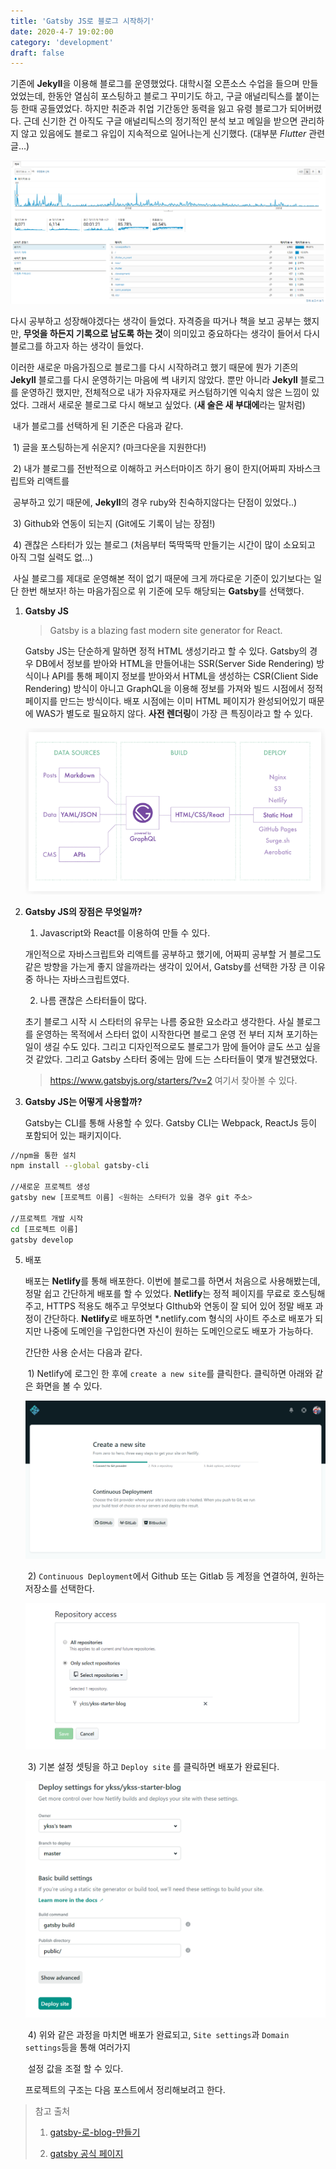 ```yaml
---
title: 'Gatsby JS로 블로그 시작하기'
date: 2020-4-7 19:02:00
category: 'development'
draft: false
---
```


기존에 **Jekyll**을 이용해 블로그를 운영했었다. 대학시절 오픈소스 수업을 들으며 만들었었는데, 한동안 열심히 	포스팅하고 블로그 꾸미기도 하고, 구글 애널리틱스를 붙이는 등 한때 공들였었다. 하지만 취준과 취업 기간동안 동력을 잃고 유령 블로그가 되어버렸다. 근데 신기한 건 아직도 구글 애널리틱스의 정기적인 분석 보고 메일을 	받으면 관리하지 않고 있음에도 블로그 유입이 지속적으로 일어나는게 신기했다. (대부분 *Flutter* 관련 글...) 



![google analytics](./images/image-20200407092955663.png)





다시 공부하고 성장해야겠다는 생각이 들었다. 자격증을 따거나 책을 보고 공부는 했지만, **무엇을 하든지 기록으로 남도록 하는 것**이 의미있고 중요하다는 생각이 들어서 다시 블로그를 하고자 하는 생각이 들었다.

이러한 새로운 마음가짐으로 블로그를 다시 시작하려고 했기 때문에 뭔가 기존의 **Jekyll** 블로그를 다시 운영하기는 마음에 썩 내키지 않았다. 뿐만 아니라 **Jekyll** 블로그를 운영하긴 했지만, 전체적으로 내가 자유자재로 커스텀하기엔 익숙치 않은 느낌이 있었다. 그래서 새로운 블로그로 다시 해보고 싶었다. (**새 술은 새 부대에**라는 말처럼)



​	내가 블로그를 선택하게 된 기준은 다음과 같다.

​	1) 글을 포스팅하는게 쉬운지? (마크다운을 지원한다!)

​	2) 내가 블로그를 전반적으로 이해하고 커스터마이즈 하기 용이 한지(어짜피 자바스크립트와 리액트를 

​        공부하고 있기 때문에, **Jekyll**의 경우 ruby와 친숙하지않다는 단점이 있었다..)

​	3) Github와 연동이 되는지 (Git에도 기록이 남는 장점!)

​	4) 괜찮은 스타터가 있는 블로그 (처음부터 뚝딱뚝딱 만들기는 시간이 많이 소요되고 아직 그럴 실력도 없...)

​	사실 블로그를 제대로 운영해본 적이 없기 때문에 크게 까다로운 기준이 있기보다는 일단 한번 해보자! 하는 마음가짐으로 위 기준에 모두 해당되는 **Gatsby**를 선택했다. 



1. **Gatsby JS** 

   > Gatsby is a blazing fast modern site generator for React.

   Gatsby JS는 단순하게 말하면 정적 HTML 생성기라고 할 수 있다. Gatsby의 경우 DB에서 정보를 받아와 HTML을 만들어내는 SSR(Server Side Rendering) 방식이나 API를 통해 페이지 정보를 받아와서 HTML을 생성하는 CSR(Client Side Rendering) 방식이 아니고 GraphQL을 이용해 정보를 가져와 빌드 시점에서 정적페이지를 만드는 방식이다. 배포 시점에는 이미 HTML 페이지가 완성되어있기 때문에 WAS가 별도로 필요하지 않다. **사전 렌더링**이 가장 큰 특징이라고 할 수 있다.

   ![image-20200407144255254](./images/image-20200407144255254.png)

   



   

2. **Gatsby JS의 장점은 무엇일까?**

   1) Javascript와 React를 이용하여 만들 수 있다.

    개인적으로 자바스크립트와 리액트를 공부하고 했기에, 어짜피 공부할 거 블로그도 같은 방향을 가는게 좋지 않을까라는 생각이 있어서, Gatsby를 선택한 가장 큰 이유 중 하나는 자바스크립트였다.

   2) 나름 괜찮은 스타터들이 많다.

   초기 블로그 시작 시 스타터의 유무는 나름 중요한 요소라고 생각한다. 사실 블로그를 운영하는 목적에서 스타터 없이 시작한다면 블로그 운영 전 부터 지쳐 포기하는 일이 생길 수도 있다. 그리고 디자인적으로도 블로그가 맘에 들어야 글도 쓰고 싶을 것 같았다. 그리고 Gatsby 스타터 중에는 맘에 드는 스타터들이 몇개 발견됐었다.

   > https://www.gatsbyjs.org/starters/?v=2 여기서 찾아볼 수 있다.

   



3. **Gatsby JS는 어떻게 사용할까?**

   Gatsby는 CLI를 통해 사용할 수 있다. Gatsby CLI는 Webpack, ReactJs 등이 포함되어 있는 패키지이다. 

```bash
//npm을 통한 설치
npm install --global gatsby-cli

//새로운 프로젝트 생성
gatsby new [프로젝트 이름] <원하는 스타터가 있을 경우 git 주소>

//프로젝트 개발 시작
cd [프로젝트 이름]
gatsby develop
```






5. 배포

   배포는 **Netlify**를 통해 배포한다. 이번에 블로그를 하면서 처음으로 사용해봤는데, 정말 쉽고 간단하게 배포를 할 수 있었다.  **Netlify**는 정적 페이지를 무료로 호스팅해주고, HTTPS 적용도 해주고 무엇보다 GIthub와 연동이 잘 되어 있어 정말 배포 과정이 간단하다. **Netlify**로 배포하면 *.netlify.com 형식의 사이트 주소로 배포가 되지만 나중에 도메인을 구입한다면 자신이 원하는 도메인으로도 배포가 가능하다.

   



   간단한 사용 순서는 다음과 같다.

   ​	1) Netlify에 로그인 한 후에 `create a new site`를 클릭한다. 클릭하면 아래와 같은 화면을 볼 수 있다. 

   ![image-20200406130622988](./images/image-20200406130622988.png)

   ​	2) `Continuous Deployment`에서 Github 또는 Gitlab 등 계정을 연결하여, 원하는 저장소를 선택한다. 

   ![image-20200406130843777](./images/image-20200406130843777.png)

   ​	3) 기본 설정 셋팅을 하고 `Deploy site` 를 클릭하면 배포가 완료된다.

   ![image-20200406130948124](./images/image-20200406130948124.png)

   ​	4) 위와 같은 과정을 마치면 배포가 완료되고, `Site settings`과 `Domain settings`등을 통해 여러가지 

   ​        설정 값을 조절 할 수 있다.




   프로젝트의 구조는 다음 포스트에서 정리해보려고 한다. 





> 참고 출처
>
> 1) [gatsby-로-blog-만들기](https://medium.com/@pks2974/gatsby-로-blog-만들기-ac3eed48e068)
>
> 2) [gatsby 공식 페이지](https://www.gatsbyjs.org/docs/)
>
> 